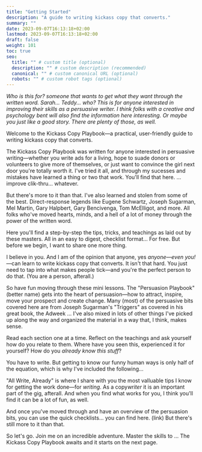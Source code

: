 ```yaml
---
title: "Getting Started"
description: "A guide to writing kickass copy that converts."
summary: ""
date: 2023-09-07T16:13:18+02:00
lastmod: 2023-09-07T16:13:18+02:00
draft: false
weight: 101
toc: true
seo:
  title: "" # custom title (optional)
  description: "" # custom description (recommended)
  canonical: "" # custom canonical URL (optional)
  robots: "" # custom robot tags (optional)
---
```

*Who is this for? someone that wants to get what they want through the written word. Sarah... Teddy... who? This is for anyone interested in improving their skills as a persuasive writer. I think folks with a creative and psychology bent will also find the information here interesting. Or maybe you just like a good story. There are plenty of those, as well.*

Welcome to the Kickass Copy Playbook&mdash;a practical, user-friendly guide to writing kickass copy that converts.

The Kickass Copy Playbook was written for anyone interested in persuasive writing&mdash;whether you write ads for a living, hope to suade donors or volunteers to give more of themselves, or just want to convince the girl next door you're totally worth it. I've tried it all, and through my sucesses and mistakes have learned a thing or two that work. You'll find that here. ... improve clik-thru... whatever.

But there's more to it than that. I've also learned and stolen from some of the best. Direct-response legends like Eugene Schwartz, Joseph Sugarman, Mel Martin, Gary Halpbert, Gary Bencivenga, Tom McElligot, and more. All folks who've moved hearts, minds, and a hell of a lot of money through the power of the written word.

Here you'll find a step-by-step the tips, tricks, and teachings as laid out by these masters. All in an easy to digest, checklist format... For free. But before we begin, I want to share one more thing.

I believe in you. And I am of the opinion that anyone, yes *anyone*&mdash;*even you!*&mdash;can learn to write kickass copy that converts. It isn't that hard. You just need to tap into what makes people tick&mdash;and you're the perfect person to do that. (You are a person, afterall.)

So have fun moving through these mini lessons. The "Persuasion Playbook" (better name) gets into the heart of persuasion&mdash;how to attract, inspire, move your prospect and create change. Many (most) of the persuasive bits covered here are from Joseph Sugarman's "Triggers" as covered in his great book, the Adweek ... I've also mixed in lots of other things I've picked up along the way and organized the material in a way that, I think, makes sense.

Read each section one at a time. Reflect on the teachings and ask yourself how do you relate to them. Where have you seen this, experienced it for yourself? How do you *already know this stuff*?

You have to write. But getting to know our funny human ways is only half of the equation, which is why I've included the following...


"All Write, Already" is where I share with you the most valIuable tips I know for getting the work done&mdash;for *writing*. As a copy*writer* it is an important part of the gig, afterall. And when you find what works for you, I think you'll find it can be a lot of fun, as well.

And once you've moved through and have an overview of the persuasion bits, you can use the quick checklists... you can find here. (link) But there's still more to it than that.

So let's go. Join me on an incredible adventure. Master the skills to ... The Kickass Copy Playbook awaits and it starts on the next page.

